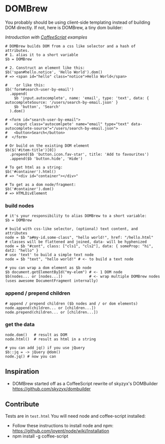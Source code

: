 # DOMBrew

You probably should be using client-side templating instead of building DOM directly. If not, here is DOMBrew, a tiny dom builder:

*Introduction with [CoffeeScript](http://jashkenas.github.com/coffee-script/) examples*

    # DOMBrew builds DOM from a css like selector and a hash of attributes.
    # 1. alias it to a short variable
    $b = DOMBrew

    # 2. Construct an element like this:
    $b('span#hello.notice', 'Hello World').dom()
    # => <span id="hello" class="notice">Hello World</span>

    #    or like this:
    $b('form#search-user-by-email')
      .append(        
        $b 'input.autocomplete', name: 'email', type: 'text', data: { autocompleteSource: '/users/search-by-email.json' }
        $b 'button', 'Search'
      ).dom()
    
    # <form id="search-user-by-email">​
    #   <input class="autocomlpete' name="email" type="text" data-autocomplete-source"="/users/search-by-email.json">
    #   <button>Search</button>
    #  </form>
    
    # Or build on the existing DOM element
    $b($('#item-title')[0])
      .prepend($b 'button.icon.fav-star', title: 'Add to favourites')
      .append($b 'button.hide', 'Hide')

    # To get html as a string:
    $b('#container').html() 
    # => "<div id="container"></div>"
    
    # To get as a dom node/fragment:
    $b('#container').dom()
    # => HTMLDivElement
        
### build nodes
    
    # it's your responsibility to alias DOMBrew to a short variable:        
    $b = DOMBrew
    
    # build with css-like selector, (optional) text content, and attributes
    node = $b "a#my-id.some-class", "hello world!", href: "/hello.html"
    # classes will be flattened and joined, data- will be hyphenized 
    node = $b "#cont", class: ["cls1", "cls2"], data: { someProp: "hi", dat2: "hello" }
    # use 'text' to build a simple text node
    node = $b "text", "hello world!" # <- to build a text node

    # you can wrap a dom element as $b node
    $b document.getElementById("my-elem") # <- 1 DOM node
    $b(nodes... or [nodes...])            # <- wrap multiple DOMBrew nodes (uses awesome DocumentFragment internally)

### append / prepend children
    
    # append / prepend children ($b nodes and / or dom elements)    
    node.append(children... or [children...])
    node.prepend(children... or [children...])
        
### get the data
    
    node.dom()   # result as DOM
    node.html()  # result as html in a string
    
    # you can add jq() if you use jQuery
    $b::jq = -> jQuery @dom()
    node.jq() # now you can


## Inspiration

* DOMBrew started off as a CoffeeScript rewrite of skyzyx's DOMBuilder https://github.com/skyzyx/dombuilder

## Contribute

Tests are in `test.html`
You will need node and coffee-script installed:

* Follow these instructions to install node and npm: https://github.com/joyent/node/wiki/Installation
* npm install -g coffee-script

